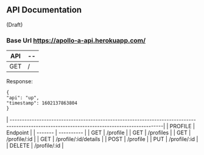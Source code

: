## API Documentation

(Draft)

### Base Url https://apollo-a-api.herokuapp.com/

| API | -- |
| --- | -- |
| GET | /  |

Response:
```
{
"api": "up",
"timestamp": 1602137863804
}
```
| --------------------------------------------------------------------------------------------------------------------------------------------|
| PROFILE | Endpoint               |
| ------- | ----------             |
| GET     | /profile               |
| GET     | /profiles              |
| GET     | /profile/:id           |
| GET     | /profile/:id/details   |
| POST    | /profile               |
| PUT     | /profile/:id           |
| DELETE  | /profile/:id           |
